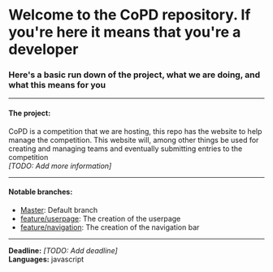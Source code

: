 # Welcome to the CoPD repository. If you're here it means that you're a developer
### Here's a basic run down of the project, what we are doing, and what this means for you
_____
#### The project:
CoPD is a competition that we are hosting, this repo has the website to help manage the competition. This website will, 
among other things be used for creating and managing teams and eventually submitting entries to the competition<br/>
_[TODO: Add more information]_
_____
#### Notable branches:
- [Master](https://github.com/dkantereivin/programming-discord-bot): Default branch 
- [feature/userpage](https://github.com/dkantereivin/programming-discord-bot/tree/feature/userpage): The creation of the userpage
- [feature/navigation](https://github.com/dkantereivin/programming-discord-bot/tree/feature/userpage): The creation of the navigation bar
_____
__Deadline:__ _[TODO: Add deadline]_<br/>
__Languages:__ javascript
